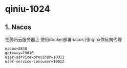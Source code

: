 # qiniu-1024

## 1. Nacos
在腾讯云服务器上 使用docker部署nacos
用nginx作反向代理

```config
nacos=8848
gateway=10010
user-service-provider=10011
user-service-consumer=10012
```